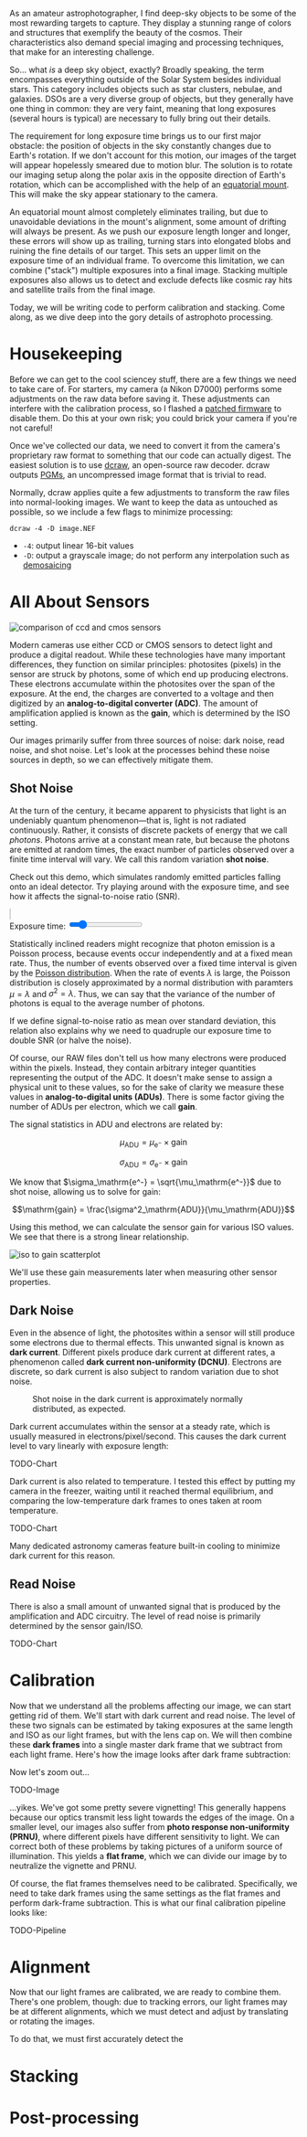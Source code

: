 As an amateur astrophotographer, I find deep-sky objects to be some of the most rewarding targets to capture. They display a stunning range of colors and structures that exemplify the beauty of the cosmos. Their characteristics also demand special imaging and processing techniques, that make for an interesting challenge.

So&hellip; what *is* a deep sky object, exactly? Broadly speaking, the term encompasses everything outside of the Solar System besides individual stars. This category includes objects such as star clusters, nebulae, and galaxies. DSOs are a very diverse group of objects, but they generally have one thing in common: they are very faint, meaning that long exposures (several hours is typical) are necessary to fully bring out their details.

The requirement for long exposure time brings us to our first major obstacle: the position of objects in the sky constantly changes due to Earth's rotation. If we don't account for this motion, our images of the target will appear hopelessly smeared due to motion blur. The solution is to rotate our imaging setup along the polar axis in the opposite direction of Earth's rotation, which can be accomplished with the help of an [equatorial mount](https://en.wikipedia.org/wiki/Equatorial_mount). This will make the sky appear stationary to the camera. 

An equatorial mount almost completely eliminates trailing, but due to unavoidable deviations in the mount's alignment, some amount of drifting will always be present. As we push our exposure length longer and longer, these errors will show up as trailing, turning stars into elongated blobs and ruining the fine details of our target. This sets an upper limit on the exposure time of an individual frame. To overcome this limitation, we can combine ("stack") multiple exposures into a final image. Stacking multiple exposures also allows us to detect and exclude defects like cosmic ray hits and satellite trails from the final image.

Today, we will be writing code to perform calibration and stacking. Come along, as we dive deep into the gory details of astrophoto processing. 

# Housekeeping

Before we can get to the cool sciencey stuff, there are a few things we need to take care of. For starters, my camera (a Nikon D7000) performs some adjustments on the raw data before saving it. These adjustments can interfere with the calibration process, so I flashed a [patched firmware](https://simeonpilgrim.com/nikon-patch/nikon-patch.html) to disable them. Do this at your own risk; you could brick your camera if you're not careful!

Once we've collected our data, we need to convert it from the camera's proprietary raw format to something that our code can actually digest. The easiest solution is to use [dcraw](https://www.dechifro.org/dcraw/), an open-source raw decoder. dcraw outputs [PGMs](https://en.wikipedia.org/wiki/Netpbm), an uncompressed image format that is trivial to read. 

Normally, dcraw applies quite a few adjustments to transform the raw files into normal-looking images. We want to keep the data as untouched as possible, so we include a few flags to minimize processing:

```plaintext
dcraw -4 -D image.NEF
```
* `-4`: output linear 16-bit values
* `-D`: output a grayscale image; do not perform any interpolation such as [demosaicing](https://en.wikipedia.org/wiki/Demosaicing)

# All About Sensors 

![comparison of ccd and cmos sensors](ccd-vs-cmos.jpg)

Modern cameras use either CCD or CMOS sensors to detect light and produce a digital readout. While these technologies have many important differences, they function on similar principles: photosites (pixels) in the sensor are struck by photons, some of which end up producing electrons. These electrons accumulate within the photosites over the span of the exposure. At the end, the charges are converted to a voltage and then digitized by an **analog-to-digital converter (ADC)**. The amount of amplification applied is known as the **gain**, which is determined by the ISO setting.

Our images primarily suffer from three sources of noise: dark noise, read noise, and shot noise. Let's look at the processes behind these noise sources in depth, so we can effectively mitigate them.

## Shot Noise

At the turn of the century, it became apparent to physicists that light is an undeniably quantum phenomenon&mdash;that is, light is not radiated continuously. Rather, it consists of discrete packets of energy that we call *photons*. Photons arrive at a constant mean rate, but because the photons are emitted at random times, the exact number of particles observed over a finite time interval will vary. We call this random variation **shot noise**. 

Check out this demo, which simulates randomly emitted particles falling onto an ideal detector. Try playing around with the exposure time, and see how it affects the signal-to-noise ratio (SNR).

<div style="display: block; margin: auto; width: 600px;">
<canvas id="shot-noise-demo" style="border: 1px solid #ccc;" width="600" height="300"></canvas><br>
<label for="exposure-time">Exposure time: </label><input type="range" min="0.5" max="4" step="0.5" value="1" id="exposure-time"><span id="exposure-time-text">
</div>

<script src="shot-noise.js"></script>

Statistically inclined readers might recognize that photon emission is a Poisson process, because events occur independently and at a fixed mean rate. Thus, the number of events observed over a fixed time interval is given by the [Poisson distribution](https://en.wikipedia.org/wiki/Poisson_distribution). When the rate of events $\lambda$ is large, the Poisson distribution is closely approximated by a normal distribution with paramters $\mu = \lambda$ and $\sigma^2 = \lambda$. Thus, we can say that the variance of the number of photons is equal to the average number of photons. 

<aside>

If we define signal-to-noise ratio as mean over standard deviation, this relation also explains why we need to quadruple our exposure time to double SNR (or halve the noise).

</aside>

Of course, our RAW files don't tell us how many electrons were produced within the pixels. Instead, they contain arbitrary integer quantities representing the output of the ADC. It doesn't make sense to assign a physical unit to these values, so for the sake of clarity we measure these values in **analog-to-digital units (ADUs)**. There is some factor giving the number of ADUs per electron, which we call **gain**.

The signal statistics in ADU and electrons are related by:

$$\mu_\text{ADU} = \mu_\mathrm{e^-} \times \mathrm{gain}$$

$$\sigma_\text{ADU} = \sigma_\mathrm{e^-} \times \mathrm{gain}$$

We know that $\sigma_\mathrm{e^-} = \sqrt{\mu_\mathrm{e^-}}$ due to shot noise, allowing us to solve for gain:

$$\mathrm{gain} = \frac{\sigma^2_\mathrm{ADU}}{\mu_\mathrm{ADU}}$$

Using this method, we can calculate the sensor gain for various ISO values. We see that there is a strong linear relationship.

![iso to gain scatterplot](iso-to-gain.png)

We'll use these gain measurements later when measuring other sensor properties.

## Dark Noise

Even in the absence of light, the photosites within a sensor will still produce some electrons due to thermal effects. This unwanted signal is known as **dark current**. Different pixels produce dark current at different rates, a phenomenon called **dark current non-uniformity (DCNU)**. Electrons are discrete, so dark current is also subject to random variation due to shot noise.

<figure style="max-width: 500px">
    <!--<img src="" alt="">-->
    <figcaption>Shot noise in the dark current is approximately normally distributed, as expected.</figcaption>
</figure>

Dark current accumulates within the sensor at a steady rate, which is usually measured in electrons/pixel/second. This causes the dark current level to vary linearly with exposure length:

TODO-Chart

Dark current is also related to temperature. I tested this effect by putting my camera in the freezer, waiting until it reached thermal equilibrium, and comparing the low-temperature dark frames to ones taken at room temperature.

TODO-Chart

Many dedicated astronomy cameras feature built-in cooling to minimize dark current for this reason.

## Read Noise

There is also a small amount of unwanted signal that is produced by the amplification and ADC circuitry. The level of read noise is primarily determined by the sensor gain/ISO.

TODO-Chart

# Calibration

Now that we understand all the problems affecting our image, we can start getting rid of them. We'll start with dark current and read noise. The level of these two signals can be estimated by taking exposures at the same length and ISO as our light frames, but with the lens cap on. We will then combine these **dark frames** into a single master dark frame that we subtract from each light frame. Here's how the image looks after dark frame subtraction:

Now let's zoom out&hellip;

TODO-Image

&hellip;yikes. We've got some pretty severe vignetting! This generally happens because our optics transmit less light towards the edges of the image. On a smaller level, our images also suffer from **photo response non-uniformity (PRNU)**, where different pixels have different sensitivity to light. We can correct both of these problems by taking pictures of a uniform source of illumination. This yields a **flat frame**, which we can divide our image by to neutralize the vignette and PRNU.

Of course, the flat frames themselves need to be calibrated. Specifically, we need to take dark frames using the same settings as the flat frames and perform dark-frame subtraction. This is what our final calibration pipeline looks like:

TODO-Pipeline

# Alignment

Now that our light frames are calibrated, we are ready to combine them. There's one problem, though: due to tracking errors, our light frames may be at different alignments, which we must detect and adjust by translating or rotating the images. 

To do that, we must first accurately detect the 

# Stacking

# Post-processing

